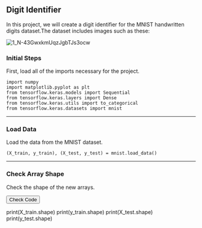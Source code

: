 ## Digit Identifier
In this project, we will create a digit identifier for the MNIST handwritten digits dataset.The dataset includes images such as these:

![1_N-43GwxkmUqzJgbTJs3ocw](https://user-images.githubusercontent.com/108029475/176959309-576deb32-d3cc-4c40-89a5-327601c5afc2.png)

### Initial Steps

First, load all of the imports necessary for the project.

```
import numpy
import matplotlib.pyplot as plt
from tensorflow.keras.models import Sequential
from tensorflow.keras.layers import Dense
from tensorflow.keras.utils import to_categorical
from tensorflow.keras.datasets import mnist
```

***
### Load Data

Load the data from the MNIST dataset.

```
(X_train, y_train), (X_test, y_test) = mnist.load_data()
```

***
### Check Array Shape

Check the shape of the new arrays.

<script>function changeVisibility(ids){
  if(document.findViewById(ids).style.visibility = 'hidden'){ 
  document.findViewById(ids).style.visibility = 'visible'
  } else {
  document.findViewById(ids).style.visibility = 'hidden'
  }
}</script>
<button onclick="changeVisibility('p1')">Check Code</button>
<div id="p1" visibility="hidden">
print(X_train.shape)
print(y_train.shape)
print(X_test.shape)
print(y_test.shape)
</div>
